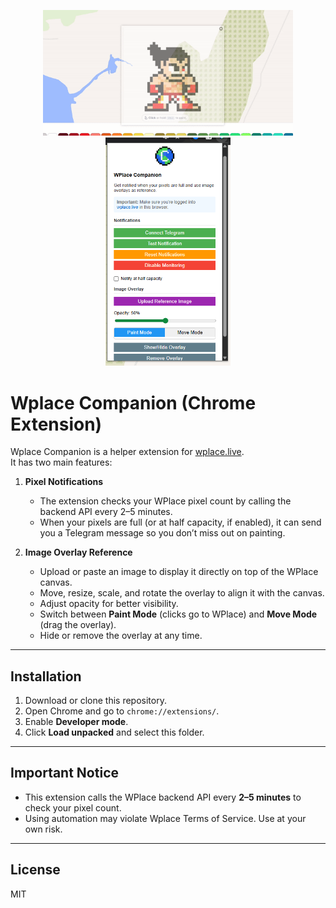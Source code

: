 <p align="center">
  <img src="assets/overlay-demo.gif" alt="Demo GIF" width="400"/>
  <img src="assets/Screenshot.png" alt="Screenshot" width="200"/>
</p>

# Wplace Companion (Chrome Extension)

Wplace Companion is a helper extension for [wplace.live](https://wplace.live).  
It has two main features:

1. **Pixel Notifications**  
   - The extension checks your WPlace pixel count by calling the backend API every 2–5 minutes.  
   - When your pixels are full (or at half capacity, if enabled), it can send you a Telegram message so you don’t miss out on painting.  

2. **Image Overlay Reference**  
   - Upload or paste an image to display it directly on top of the WPlace canvas.  
   - Move, resize, scale, and rotate the overlay to align it with the canvas.  
   - Adjust opacity for better visibility.  
   - Switch between **Paint Mode** (clicks go to WPlace) and **Move Mode** (drag the overlay).  
   - Hide or remove the overlay at any time.

---

## Installation 

1. Download or clone this repository.
2. Open Chrome and go to `chrome://extensions/`.
3. Enable **Developer mode**.
4. Click **Load unpacked** and select this folder.

---

## Important Notice

- This extension calls the WPlace backend API every **2–5 minutes** to check your pixel count.  
- Using automation may violate Wplace Terms of Service. Use at your own risk.  

---

## License

MIT

